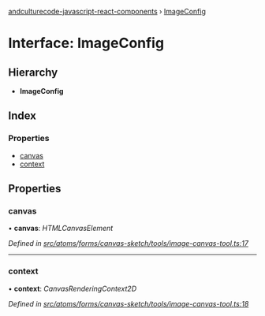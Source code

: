 [andculturecode-javascript-react-components](../README.md) › [ImageConfig](imageconfig.md)

# Interface: ImageConfig

## Hierarchy

* **ImageConfig**

## Index

### Properties

* [canvas](imageconfig.md#canvas)
* [context](imageconfig.md#context)

## Properties

###  canvas

• **canvas**: *HTMLCanvasElement*

*Defined in [src/atoms/forms/canvas-sketch/tools/image-canvas-tool.ts:17](https://github.com/AndcultureCode/AndcultureCode.JavaScript.React.Components/blob/09a736c/src/atoms/forms/canvas-sketch/tools/image-canvas-tool.ts#L17)*

___

###  context

• **context**: *CanvasRenderingContext2D*

*Defined in [src/atoms/forms/canvas-sketch/tools/image-canvas-tool.ts:18](https://github.com/AndcultureCode/AndcultureCode.JavaScript.React.Components/blob/09a736c/src/atoms/forms/canvas-sketch/tools/image-canvas-tool.ts#L18)*
